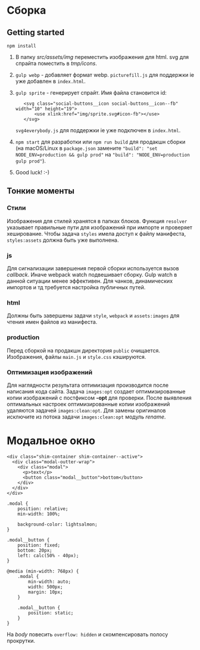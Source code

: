 # Сборка

## Getting started

    npm install

1. В папку *src/assets/img* переместить изображения для html. svg для спрайта поместить в *tmp/icons*.

2. `gulp webp` - добавляет формат webp. `picturefill.js` для поддержки ie уже добавлен в `index.html`.

3. `gulp sprite` - генерирует спрайт. Имя файла становится id: 

          <svg class="social-buttons__icon social-buttons__icon--fb" width="10" height="19">
              <use xlink:href="img/sprite.svg#icon-fb"></use>
          </svg>  
    `svg4everybody.js` для поддержки ie уже подключен в `index.html`.

4. `npm start` для разработки или `npm run build` для продакшн сборки (на macOS/Linux в `package.json` замените `"build": "set NODE_ENV=production && gulp prod"` на `"build": "NODE_ENV=production gulp prod"`).

5. Good luck! :-) 


## Тонкие моменты  

### Стили  
Изображения для стилей хранятся в папках блоков. Функция `resolver` указывает правильные пути для изображений при импорте и проверяет хеширование. Чтобы задача `styles` имела доступ к файлу манифеста, `styles:assets` должна быть уже выполнена.  

### js
Для сигнализации завершения первой сборки используется вызов *callback*. Иначе webpack watch подвешивает сборку. Gulp watch в данной ситуации менее эффективен. Для чанков, динамических импортов и тд требуется настройка публичных путей.  

### html
Должны быть завершены задачи `style`, `webpack` и `assets:images` для чтения имен файлов из манифеста.

### production  
Перед сборкой на продакшн директория `public` очищается. Изображения,  файлы `main.js` и `style.css` кэшируются.

### Оптимизация изображений
 Для наглядности результата  оптимизация производится после написания кода сайта. Задача `images:opt` создает оптимизированные копии изображений с постфиксом **-opt** для проверки. После выявления оптимальных настроек оптимизированные копии изображений удаляются задачей `images:clean:opt`. Для замены оригиналов исключите из потока задачи `images:clean:opt` модуль *rename*.   

# Модальное окно

    <div class="shim-container shim-container--active">
      <div class="modal-outter-wrap">
        <div class="modal">
          <p>text</p>
          <button class="modal__button">bottom</button>
        </div>
      </div>
    </div>  

    .modal {
        position: relative;
        min-width: 100%;

        background-color: lightsalmon;
    }

    .modal__button {
        position: fixed;
        bottom: 20px;
        left: calc(50% - 40px);
    }

    @media (min-width: 768px) {
        .modal {
            min-width: auto;
            width: 500px;
            margin: 10px;
        }

        .modal__button {
            position: static;
        }
    }

На *body* повесить `overflow: hidden` и скомпенсировать полосу прокрутки.